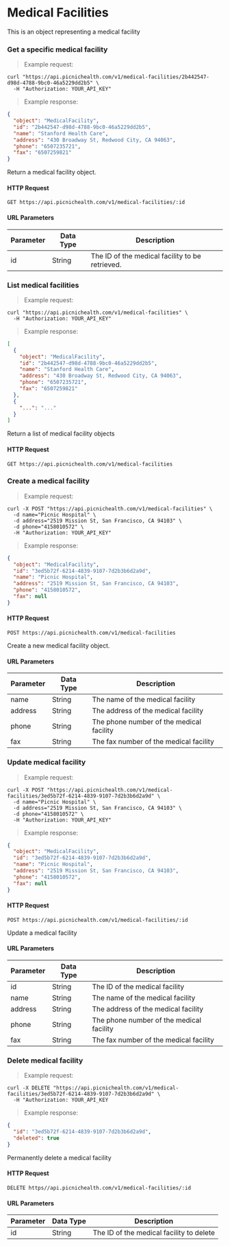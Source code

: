 # Medical Facilities
This is an object representing a medical facility

### Get a specific medical facility
> Example request:

```shell
curl "https://api.picnichealth.com/v1/medical-facilities/2b442547-d98d-4788-9bc0-46a5229dd2b5" \
  -H "Authorization: YOUR_API_KEY"
```

> Example response:

```json
{
  "object": "MedicalFacility",
  "id": "2b442547-d98d-4788-9bc0-46a5229dd2b5",
  "name": "Stanford Health Care",
  "address": "430 Broadway St, Redwood City, CA 94063",
  "phone": "6507235721",
  "fax": "6507259821"
}
```
Return a medical facility object.

#### HTTP Request
`GET https://api.picnichealth.com/v1/medical-facilities/:id`

#### URL Parameters
Parameter | Data Type | Description
--------- | --------- | -----------
id | String | The ID of the medical facility to be retrieved.


### List medical facilities
> Example request:

```shell
curl "https://api.picnichealth.com/v1/medical-facilities" \
  -H "Authorization: YOUR_API_KEY"
```

> Example response:

```json
[
  {
    "object": "MedicalFacility",
    "id": "2b442547-d98d-4788-9bc0-46a5229dd2b5",
    "name": "Stanford Health Care",
    "address": "430 Broadway St, Redwood City, CA 94063",
    "phone": "6507235721",
    "fax": "6507259821"
  },
  {
    "...": "..."
  }
]
```

Return a list of medical facility objects

#### HTTP Request
`GET https://api.picnichealth.com/v1/medical-facilities`

### Create a medical facility
> Example request:

```shell
curl -X POST "https://api.picnichealth.com/v1/medical-facilities" \
  -d name="Picnic Hospital" \
  -d address="2519 Mission St, San Francisco, CA 94103" \
  -d phone="4158010572" \
  -H "Authorization: YOUR_API_KEY"
```

> Example response:

```json
{
  "object": "MedicalFacility",
  "id": "3ed5b72f-6214-4839-9107-7d2b3b6d2a9d",
  "name": "Picnic Hospital",
  "address": "2519 Mission St, San Francisco, CA 94103",
  "phone": "4158010572",
  "fax": null
}
```


#### HTTP Request
`POST https://api.picnichealth.com/v1/medical-facilities`

Create a new medical facility object.

#### URL Parameters
Parameter | Data Type | Description
--------- | --------- | -----------
name | String | The name of the medical facility
address | String | The address of the medical facility
phone | String | The phone number of the medical facility
fax | String | The fax number of the medical facility

### Update medical facility
> Example request:

```shell
curl -X POST "https://api.picnichealth.com/v1/medical-facilities/3ed5b72f-6214-4839-9107-7d2b3b6d2a9d" \
  -d name="Picnic Hospital" \
  -d address="2519 Mission St, San Francisco, CA 94103" \
  -d phone="4158010572" \
  -H "Authorization: YOUR_API_KEY"
```

> Example response:

```json
{
  "object": "MedicalFacility",
  "id": "3ed5b72f-6214-4839-9107-7d2b3b6d2a9d",
  "name": "Picnic Hospital",
  "address": "2519 Mission St, San Francisco, CA 94103",
  "phone": "4158010572",
  "fax": null
}
```


#### HTTP Request
`POST https://api.picnichealth.com/v1/medical-facilities/:id`

Update a medical facility

#### URL Parameters
Parameter | Data Type | Description
--------- | --------- | -----------
id | String | The ID of the medical facility
name | String | The name of the medical facility
address | String | The address of the medical facility
phone | String | The phone number of the medical facility
fax | String | The fax number of the medical facility

### Delete medical facility
> Example request:

```shell
curl -X DELETE "https://api.picnichealth.com/v1/medical-facilities/3ed5b72f-6214-4839-9107-7d2b3b6d2a9d" \
  -H "Authorization: YOUR_API_KEY
```

> Example response:

```json
{
  "id": "3ed5b72f-6214-4839-9107-7d2b3b6d2a9d",
  "deleted": true
}
```

Permanently delete a medical facility

#### HTTP Request
`DELETE https//api.picnichealth.com/v1/medical-facilities/:id`

#### URL Parameters
Parameter | Data Type | Description
--------- | --------- | -----------
id | String | The ID of the medical facility to delete
